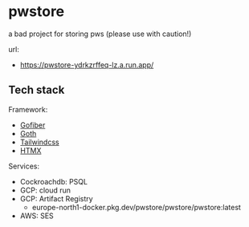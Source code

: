 # pwstore
a bad project for storing pws (please use with caution!)

url:
- https://pwstore-ydrkzrffeq-lz.a.run.app/

## Tech stack

Framework:
- [Gofiber](https://gofiber.io/)
- [Goth](https://github.com/markbates/goth)
- [Tailwindcss](https://tailwindcss.com/)
- [HTMX](https://htmx.org/)

Services:
- Cockroachdb: PSQL
- GCP: cloud run
- GCP: Artifact Registry
  - europe-north1-docker.pkg.dev/pwstore/pwstore/pwstore:latest
- AWS: SES


